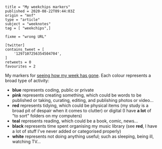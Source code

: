 ```
title = "My weekchips markers"
published = 2020-08-22T09:44:03Z
origin = "mnf"
type = "article"
subject = "weeknotes"
tag = [ "weekchips",]

fixme = "wrong URL"

[twitter]
contains_tweet = [
    '1297107256354504704',
]
retweets = 0
favourites = 2
```

My markers for
[seeing how my week has gone](/2020/06/19/my-week-in-poker-chips).
Each colour represents a broad type of activity:

* **blue** represents coding, public or private
* **pink** represents creating something, which could be words to be
  published or taking, curating, editing, and publishing photos or video…
* **red** represents tidying, which could be physical items (my study is a
  broad pit of despair when it comes to clutter) or digital (I have **a lot**
  of "to sort" folders on my computers)
* **teal** represents reading, which could be a book, comic, news…
* **black** represents time spent organising my music library (see **red**, 
  I have a lot of stuff I've never added or categorised properly)
* **white** represents not doing anything useful; such as sleeping, being ill,
  watching TV…

<p class='image'><img src='https://mnf.m17s.net/2020/08/22/EgBAKkFWoAAOQ0d.jpg' alt=''></p>

